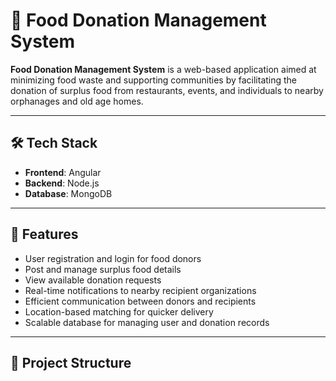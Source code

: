 # 🍱 Food Donation Management System 

**Food Donation Management System** is a web-based application aimed at minimizing food waste and supporting communities by facilitating the donation of surplus food from restaurants, events, and individuals to nearby orphanages and old age homes.

---

## 🛠 Tech Stack

- **Frontend**: Angular
- **Backend**: Node.js
- **Database**: MongoDB

---

## 📌 Features

- User registration and login for food donors
- Post and manage surplus food details
- View available donation requests
- Real-time notifications to nearby recipient organizations
- Efficient communication between donors and recipients
- Location-based matching for quicker delivery
- Scalable database for managing user and donation records

---

## 📁 Project Structure

